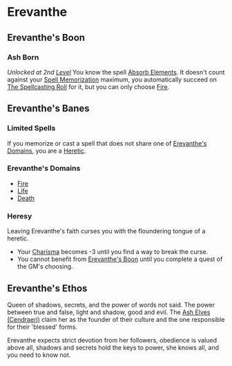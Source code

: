 # Erevanthe

## Erevanthe's Boon

### Ash Born

*Unlocked at 2nd [Level](../../../Player%20Characters/Derived%20Statistics/Level.md)*
You know the spell [Absorb Elements](../../Spells/Mythril%20Spells/Level%202/Absorb%20Elements.md). It doesn't count against your [Spell Memorization](../../Spell%20Memorization.md) maximum, you automatically succeed on [The Spellcasting Roll](../../Spellcasting.md#The%20Spellcasting%20Roll) for it, but you can only choose [Fire](../../Spell%20Domains/Fire.md).

## Erevanthe's Banes

### Limited Spells

If you memorize or cast a spell that does not share one of [Erevanthe's Domains](#Erevanthe's%20Domains), you are a [Heretic](Erevanthe.md#Heresy).

### Erevanthe's Domains

- [Fire](../../Spell%20Domains/Fire.md)
- [Life](../../Spell%20Domains/Life.md)
- [Death](../../Spell%20Domains/Death.md)

### Heresy

Leaving Erevanthe's faith curses you with the floundering tongue of a heretic.

- Your [Charisma](../../../../Player%20Characters/Chosen%20Statistics/Charisma.md) becomes -3 until you find a way to break the curse.
- You cannot benefit from [Erevanthe's Boon](Erevanthe.md#Erevanthe's%20Boon) until you complete a quest of the GM's choosing.

## Erevanthe's Ethos

Queen of shadows, secrets, and the power of words not said. The power between true and false, light and shadow, good and evil. The [Ash Elves (Cendraeri)](../../../Player%20Characters/Ancenstries/Elf.md#Ash%20Elf%20(Cendraeri)) claim her as the founder of their culture and the one responsible for their 'blessed' forms.

Erevanthe expects strict devotion from her followers, obedience is valued above all, shadows and secrets hold the keys to power, she knows all, and you need to know not.

